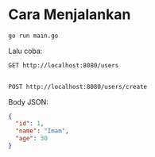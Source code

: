 # Cara Menjalankan
```bash
go run main.go
```
Lalu coba:
```bash
GET http://localhost:8080/users


POST http://localhost:8080/users/create
```
Body JSON:

```json
{
  "id": 1,
  "name": "Imam",
  "age": 30
}
```